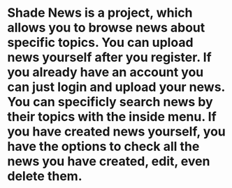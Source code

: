 # Shade News is a project, which allows you to browse news about specific topics. You can upload news yourself after you register. If you already have an account you can just login and upload your news. You can specificly search news by their topics with the inside menu. If you have created news yourself, you have the options to check all the news you have created, edit, even delete them.
